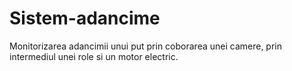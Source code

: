 # Sistem-adancime
Monitorizarea adancimii unui put prin coborarea unei camere, prin intermediul unei role si un motor electric.
